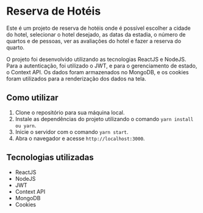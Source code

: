 # Reserva de Hotéis

Este é um projeto de reserva de hotéis onde é possível escolher a cidade do hotel, selecionar o hotel desejado, as datas da estadia, o número de quartos e de pessoas, ver as avaliações do hotel e fazer a reserva do quarto. 

O projeto foi desenvolvido utilizando as tecnologias ReactJS e NodeJS. Para a autenticação, foi utilizado o JWT, e para o gerenciamento de estado, o Context API. Os dados foram armazenados no MongoDB, e os cookies foram utilizados para a renderização dos dados na tela.

## Como utilizar

1. Clone o repositório para sua máquina local.
2. Instale as dependências do projeto utilizando o comando `yarn install ou yarn`.
3. Inicie o servidor com o comando `yarn start`.
4. Abra o navegador e acesse `http://localhost:3000`.

## Tecnologias utilizadas

- ReactJS
- NodeJS
- JWT
- Context API
- MongoDB
- Cookies


